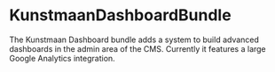 KunstmaanDashboardBundle
========================

The Kunstmaan Dashboard bundle adds a system to build advanced dashboards in the admin area of the CMS. Currently it features a large Google Analytics integration.
